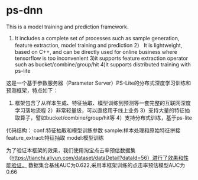 # ps-dnn
This is a model training and prediction framework.
1) It includes a complete set of processes such as sample generation, feature extraction, model training and prediction 
2） It is lightweight, based on C++, and can be directly used for online business where tensorflow is too inconvenient 
3)it supports feature extraction operator such as bucket/combine/group/hit 
4)it supports distributed training with ps-lite 


这是一个基于参数服务器（Parameter Server）PS-Lite的分布式深度学习训练和预测框架，特点如下：
1) 框架包含了从样本生成、特征抽取、模型训练到预测等一套完整的互联网深度学习落地流程
2）非常轻量级，可以直接用于线上业务
3）支持大量的特征抽取算子，譬如bucket/combine/group/hit等
4）支持分布式训练，基于ps-lite

代码结构：
conf:特征抽取和模型训练参数
sample:样本处理和原始特征拼接
feature_extract:特征抽取
model:模型训练

为了验证本框架的效果，我们使用淘宝点击率预估数据集（https://tianchi.aliyun.com/dataset/dataDetail?dataId=56）进行了效果和性能验证。
数据集合基线AUC为0.622,采用本框架训练的点击率预估模型AUC为0.66



